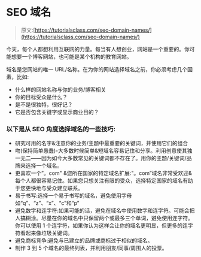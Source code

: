 # SEO 域名

> 原文:[https://tutorialsclass.com/seo-domain-names/](https://tutorialsclass.com/seo-domain-names/)

今天，每个人都想利用互联网的力量。每当有人想创业，网站是一个重要的。你可能想要一个博客网站，也可能是某个机构的教育网站。

域名是您网站的唯一 URL/名称。在为你的网站选择域名之前，你必须考虑几个因素，比如:

*   什么样的网站名称与你的业务/博客相关
*   你的目标受众是什么？
*   是不是很独特，很好记？
*   它是否包含关键字或显示商业目的？

### 以下是从 SEO 角度选择域名的一些技巧:

*   研究可用的名字&注意你的业务/主题中最重要的关键词，并使用它们的组合
*   吻(保持简单愚蠢)-大多数时候简单&短域名容易记住和分享。利用创意使其独一无二——因为如今大多数常见的关键词都不存在了。用你的主题/关键词/品牌来选择一个域名。
*   更喜欢一个”。com" &您所在国家的特定域名扩展:"。com”域名非常受欢迎&每个人都很容易记住。如果您只想关注有限的受众，选择特定国家的域名有助于您更快地与受众建立联系。
*   易于书写:选择一个易于书写的域名，避免使用字母如“q”、“z”、“x”、“c”和“p”
*   避免数字和连字符:如果可能的话，避免在域名中使用数字和连字符。可能会把人搞糊涂。尽量在你的域名中只保留两个或最多三个单词，避免使用连字符。你可以使用 1 个连字符，如果你认为这样会让你的域名更明显，但更多的连字符看起来像垃圾关键词。
*   避免商标竞争:避免与已建立的品牌或商标过于相似的域名。
*   制作 3 到 5 个域名的最终列表，并利用朋友/同事/周围人的投票。